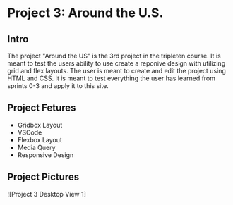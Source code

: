# Project 3: Around the U.S.

## Intro

The project "Around the US" is the 3rd project in the tripleten course. It is meant to test the users ability to use create a reponive design with utilizing grid and flex layouts. The user is meant to create and edit the project using HTML and CSS. It is meant to test everything the user has learned from sprints 0-3 and apply it to this site. 

## Project Fetures

- Gridbox Layout
- VSCode
- Flexbox Layout
- Media Query
- Responsive Design

## Project Pictures

![Project 3 Desktop View 1]
